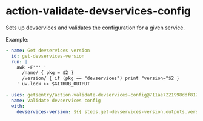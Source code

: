 # action-validate-devservices-config

Sets up devservices and validates the configuration for a given service.

Example:

```yml
- name: Get devservices version
  id: get-devservices-version
  run: |
    awk -F'"' '
      /name/ { pkg = $2 }
      /version/ { if (pkg == "devservices") print "version="$2 }
    ' uv.lock >> $GITHUB_OUTPUT

- uses: getsentry/action-validate-devservices-config@711ae7221998ddf81211f25f5e3873ecffd22387
  name: Validate devservices config
  with:
    devservices-version: ${{ steps.get-devservices-version.outputs.version }}
```
